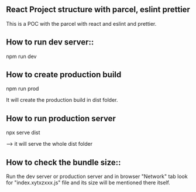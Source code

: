 ##  React Project structure  with parcel, eslint prettier

This is a POC with the parcel with react and eslint and prettier.


##  How to run dev server::

npm run dev


## How to create production build

npm run prod

It will create the production build in dist folder.

##  How to run production server

npx serve dist

--> it will serve the whole dist folder


## How to check the bundle size::

Run the dev server or production server and in browser "Network" tab
look for "index.xytxzxxx.js" file and its size will be mentioned there itself.
